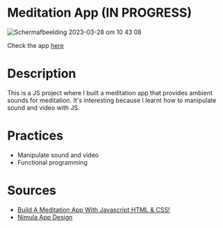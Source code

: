 # Meditation App (IN PROGRESS)
![Schermafbeelding 2023-03-28 om 10 43 08](https://user-images.githubusercontent.com/45489420/228180490-637096c0-a098-4081-85ce-931f06d90143.png)

Check the app [here](https://jenniferslagt.github.io/meditation-app/)

# Description
This is a JS project where I built a meditation app that provides ambient sounds for meditation. It's interesting because I learnt how to manipulate sound and video with JS.

# Practices
* Manipulate sound and video
* Functional programming

# Sources
* [Build A Meditation App With Javascript HTML & CSS!](https://www.youtube.com/watch?v=oMBXdZzYqEk)
* [Nimula App Design](https://dribbble.com/shots/18503651-Nimula-App-Design)
